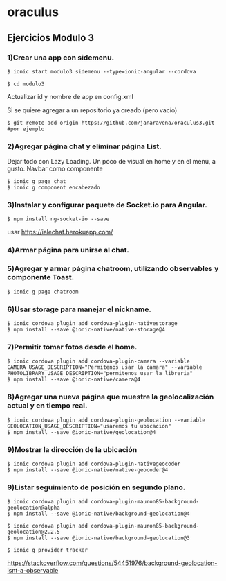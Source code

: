 # oraculus

## Ejercicios Modulo 3

### 1)Crear una app con sidemenu.
```
$ ionic start modulo3 sidemenu --type=ionic-angular --cordova

$ cd modulo3
```

Actualizar id y nombre de app en config.xml

Si se quiere agregar a un repositorio ya creado (pero vacío)

```
$ git remote add origin https://github.com/janaravena/oraculus3.git #por ejemplo
```

### 2)Agregar página chat y eliminar página List.
Dejar todo con Lazy Loading.
Un poco de visual en home y en el menú, a gusto.
Navbar como componente

```
$ ionic g page chat
$ ionic g component encabezado
```

### 3)Instalar y configurar paquete de Socket.io para Angular.
```
$ npm install ng-socket-io --save
```

usar https://ialechat.herokuapp.com/

### 4)Armar página para unirse al chat.

### 5)Agregar y armar página chatroom, utilizando observables y componente Toast.
```
$ ionic g page chatroom
```

### 6)Usar storage para manejar el nickname.
```
$ ionic cordova plugin add cordova-plugin-nativestorage
$ npm install --save @ionic-native/native-storage@4
```

### 7)Permitir tomar fotos desde el home.
```
$ ionic cordova plugin add cordova-plugin-camera --variable CAMERA_USAGE_DESCRIPTION="Permitenos usar la camara" --variable PHOTOLIBRARY_USAGE_DESCRIPTION="permitenos usar la libreria"
$ npm install --save @ionic-native/camera@4
```

### 8)Agregar una nueva página que muestre la geolocalización actual y en tiempo real.
```
$ ionic cordova plugin add cordova-plugin-geolocation --variable GEOLOCATION_USAGE_DESCRIPTION="usaremos tu ubicacion"
$ npm install --save @ionic-native/geolocation@4
```

### 9)Mostrar la dirección de la ubicación
```
$ ionic cordova plugin add cordova-plugin-nativegeocoder
$ npm install --save @ionic-native/native-geocoder@4
```

### 9)Listar seguimiento de posición en segundo plano.
```
$ ionic cordova plugin add cordova-plugin-mauron85-background-geolocation@alpha
$ npm install --save @ionic-native/background-geolocation@4
```

```
$ ionic cordova plugin add cordova-plugin-mauron85-background-geolocation@2.2.5
$ npm install --save @ionic-native/background-geolocation@3

$ ionic g provider tracker
```

https://stackoverflow.com/questions/54451976/background-geolocation-isnt-a-observable